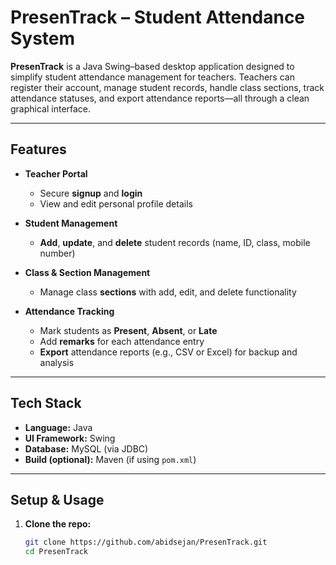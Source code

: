 # PresenTrack – Student Attendance System

**PresenTrack** is a Java Swing–based desktop application designed to simplify student attendance management for teachers. Teachers can register their account, manage student records, handle class sections, track attendance statuses, and export attendance reports—all through a clean graphical interface.

---

##  Features

- **Teacher Portal**
  - Secure **signup** and **login**
  - View and edit personal profile details

- **Student Management**
  - **Add**, **update**, and **delete** student records (name, ID, class, mobile number)

- **Class & Section Management**
  - Manage class **sections** with add, edit, and delete functionality

- **Attendance Tracking**
  - Mark students as **Present**, **Absent**, or **Late**
  - Add **remarks** for each attendance entry
  - **Export** attendance reports (e.g., CSV or Excel) for backup and analysis

---

##  Tech Stack

- **Language:** Java
- **UI Framework:** Swing
- **Database:** MySQL (via JDBC)
- **Build (optional):** Maven (if using `pom.xml`)

---

##  Setup & Usage

1. **Clone the repo:**
   ```bash
   git clone https://github.com/abidsejan/PresenTrack.git
   cd PresenTrack
